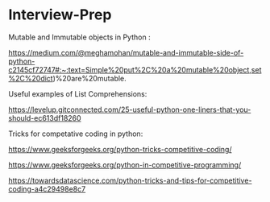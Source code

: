 # Interview-Prep

Mutable and Immutable objects in Python :

https://medium.com/@meghamohan/mutable-and-immutable-side-of-python-c2145cf72747#:~:text=Simple%20put%2C%20a%20mutable%20object,set%2C%20dict)%20are%20mutable.

Useful examples of List Comprehensions:

https://levelup.gitconnected.com/25-useful-python-one-liners-that-you-should-ec613df18260

Tricks for competative coding in python:

https://www.geeksforgeeks.org/python-tricks-competitive-coding/

https://www.geeksforgeeks.org/python-in-competitive-programming/

https://towardsdatascience.com/python-tricks-and-tips-for-competitive-coding-a4c29498e8c7


